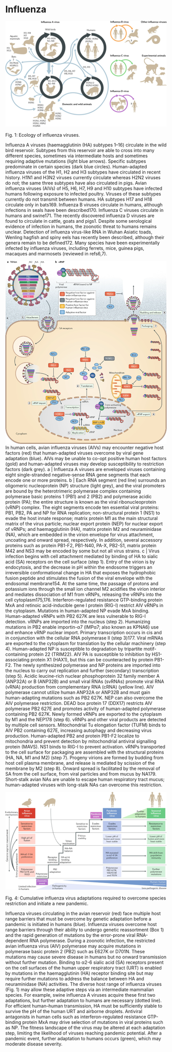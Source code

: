 # Influenza
![Influenz](/image/influenza.webp)  

Fig. 1: Ecology of influenza viruses.  

Influenza A viruses (haemagglutinin (HA) subtypes 1–16) circulate in the wild bird reservoir. Subtypes from this reservoir are able to cross into many different species, sometimes via intermediate hosts and sometimes requiring adaptive mutations (light blue arrows). Specific subtypes predominate in certain species (dark blue circles). Human-adapted influenza viruses of the H1, H2 and H3 subtypes have circulated in recent history. H1N1 and H3N2 viruses currently circulate whereas H2N2 viruses do not; the same three subtypes have also circulated in pigs. Avian influenza viruses (AIVs) of H5, H6, H7, H9 and H10 subtypes have infected humans following exposure to infected poultry. Viruses of these subtypes currently do not transmit between humans. HA subtypes H17 and H18 circulate only in bats169. Influenza B viruses circulate in humans, although infections in seals have been described170. Influenza C viruses circulate in humans and swine171. The recently discovered influenza D viruses are found to circulate in cattle, goats and pigs1. Despite some serological evidence of infection in humans, the zoonotic threat to humans remains unclear. Detection of influenza virus-like RNA in Wuhan Asiatic toads, Wenling hagfish and spiny eels has recently been described, although their genera remain to be defined172. Many species have been experimentally infected by influenza viruses, including ferrets, mice, guinea pigs, macaques and marmosets (reviewed in refs6,7).  

![Influenz3](/image/influenza3.webp)  
In human cells, avian influenza viruses (AIVs) may encounter negative host factors (red) that human-adapted viruses overcome by viral gene adaptation (blue). AIVs may be unable to co-opt positive human host factors (gold) and human-adapted viruses may develop susceptibility to restriction factors (dark grey). a | Influenza A viruses are enveloped viruses containing eight single-stranded negative-sense RNA gene segments that each encode one or more proteins. b | Each RNA segment (red line) surrounds an oligomeric nucleoprotein (NP) structure (light grey), and the viral promoters are bound by the heterotrimeric polymerase complex containing polymerase basic proteins 1 (PB1) and 2 (PB2) and polymerase acidic protein (PA); the entire structure is known as the viral ribonucleoprotein (vRNP) complex. The eight segments encode ten essential viral proteins: PB1, PB2, PA and NP for RNA replication; non-structural protein 1 (NS1) to evade the host innate response; matrix protein M1 as the main structural matrix of the virus particle; nuclear export protein (NEP) for nuclear export of vRNPs; and haemagglutinin (HA), matrix protein M2 and neuraminidase (NA), which are embedded in the virion envelope for virus attachment, uncoating and onward spread, respectively. In addition, several accessory proteins such as protein PB1-F2, PB1-N40, PA-X, PB2-S1, matrix protein M42 and NS3 may be encoded by some but not all virus strains. c | Virus infection begins with cell attachment mediated by binding of HA to sialic acid (SA) receptors on the cell surface (step 1). Entry of the virion is by endocytosis, and the decrease in pH within the endosome triggers an irreversible conformational change in HA that exposes the hydrophobic fusion peptide and stimulates the fusion of the viral envelope with the endosomal membrane154. At the same time, the passage of protons and potassium ions through the small ion channel M2 acidifies the virion interior and mediates dissociation of M1 from vRNPs, releasing the vRNPs into the cell cytoplasm175,176. Interferon-regulated resistance GTP-binding protein MxA and retinoic acid-inducible gene I protein (RIG-I) restrict AIV vRNPs in the cytoplasm. Mutations in human-adapted NP evade MxA binding. Human-adapted vRNPs with PB2 627K are less vulnerable to RIG-I detection. vRNPs are imported into the nucleus (step 2). Humanizing mutations in PB2 enable importin-α7 (IMPα7; also known as KPNA6) use and enhance vRNP nuclear import. Primary transcription occurs in cis and in conjunction with the cellular RNA polymerase II (step 3)177. Viral mRNAs are exported to the cytoplasm for translation by the cellular machinery (step 4). Human-adapted NP is susceptible to degradation by tripartite motif-containing protein 22 (TRIM22). AIV PA is susceptible to inhibition by HS1-associating protein X1 (HAX1), but this can be counteracted by protein PB1-F2. The newly synthesized polymerase and NP proteins are imported into the nucleus to carry out replication and further (secondary) transcription (step 5). Acidic leucine-rich nuclear phosphoprotein 32 family member A (ANP32A) or B (ANP32B) and small viral RNAs (svRNAs) promote viral RNA (vRNA) production from complementary RNA (cRNA) (yellow line). AIV polymerase cannot utilize human ANP32A or ANP32B and must gain human-adapting mutations such as PB2 627K. NEP can also overcome the AIV polymerase restriction. DEAD box protein 17 (DDX17) restricts AIV polymerase PB2 627E and promotes activity of human-adapted polymerase containing PB2 627K. Newly formed vRNPs are exported to the cytoplasm by M1 and the NEP178 (step 6). vRNPs and other viral products are detected by multiple cell sensors. Mitochondrial Tu elongation factor (TUFM) binds to AIV PB2 containing 627E, increasing autophagy and decreasing virus production. Human-adapted PB2 and protein PB1-F2 localize to mitochondria and prevent detection by mitochondrial antiviral signalling protein (MAVS). NS1 binds to RIG-I to prevent activation. vRNPs transported to the cell surface for packaging are assembled with the structural proteins (HA, NA, M1 and M2) (step 7). Progeny virions are formed by budding from host cell plasma membrane, and release is mediated by scission of the membrane by M2 (step 8). Onward spread is facilitated by the removal of SA from the cell surface, from viral particles and from mucus by NA179. Short-stalk avian NAs are unable to escape human respiratory tract mucus; human-adapted viruses with long-stalk NAs can overcome this restriction.  


![Influenz4](/image/influenza4.webp)  

Fig. 4: Cumulative influenza virus adaptations required to overcome species restriction and initiate a new pandemic.

Influenza viruses circulating in the avian reservoir (red) face multiple host range barriers that must be overcome by genetic adaptation before a pandemic is initiated in humans (blue). Influenza viruses overcome host range barriers through their ability to undergo genetic reassortment (Box 1) and the rapid generation of mutations by the error-prone viral RNA-dependent RNA polymerase. During a zoonotic infection, the restricted avian influenza virus (AIV) polymerase may acquire mutations in polymerase basic protein 2 (PB2) such as E627K or D701N. These mutations may cause severe disease in humans but no onward transmission without further mutation. Binding to α2-6 sialic acid (SA) receptors present on the cell surfaces of the human upper respiratory tract (URT) is enabled by mutations in the haemagglutinin (HA) receptor binding site but may require further mutations to address the balance between HA and neuraminidase (NA) activities. The diverse host range of influenza viruses (Fig. 1) may allow these adaptive steps via an intermediate mammalian species. For example, swine influenza A viruses acquire these first two adaptations, but further adaptation to humans are necessary (dotted line). For efficient human–human transmission, HA must be sufficiently stable to survive the pH of the human URT and airborne droplets. Antiviral antagonists in human cells such as interferon-regulated resistance GTP-binding protein MxA may drive selection of mutations in viral proteins such as NP. The fitness landscape of the virus may be altered at each adaptation step, limiting the likelihood of viruses reaching pandemic potential. After a pandemic event, further adaptation to humans occurs (green), which may moderate disease severity.  

